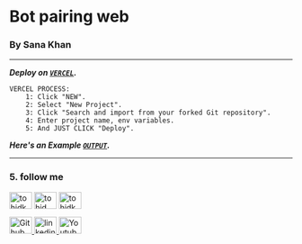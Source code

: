 # Bot pairing web
### By Sana Khan ###
---

***Deploy on [`VERCEL`](https://vercel.com/login).***

```
VERCEL PROCESS:
    1: Click "NEW".
    2: Select "New Project".
    3: Click "Search and import from your forked Git repository".
    4: Enter project name, env variables.
    5: And JUST CLICK "Deploy". 
```
***Here's an Example [`OUTPUT`](https://sana-khan-web.vercel.app/).***

---
### 5. follow me

<p align="left">
<a href="https://twitter.com/tohidkh31662231" target="blank"><img align="center" src="https://raw.githubusercontent.com/rahuldkjain/github-profile-readme-generator/master/src/images/icons/Social/twitter.svg" alt="tohidkh31662231" height="30" width="40" /></a>
<a href="https://www.facebook.com/tohidkhan6332" target="blank"><img align="center" src="https://raw.githubusercontent.com/rahuldkjain/github-profile-readme-generator/master/src/images/icons/Social/facebook.svg" alt="tohid khan" height="30" width="40" /></a>
<a href="https://instagram.com/Tohidkhan6332" target="blank"><img align="center" src="https://raw.githubusercontent.com/rahuldkjain/github-profile-readme-generator/master/src/images/icons/Social/instagram.svg" alt="tohidkhan6332" height="30" width="40" /></a>
</p>
 <div id="badges" align="left">
    <a href="https://www.github.com/Tohidkhan6332" target="_blank">
      <img src="https://raw.githubusercontent.com/danielcranney/readme-generator/main/public/icons/socials/github-dark.svg" width="40" height="30" alt="Github"/>
    </a>
    <a href="https://www.linkedin.com/in/tohid-khan-3b3a69307" target="_blank">
      <img src="https://cdn-icons-png.flaticon.com/512/2504/2504799.png" width="40" height="30" alt="linkedin" />
    </a>
    <a href="https://www.youtube.com/@Tohidkhan_6332" target="_blank">
      <img src="https://cdn-icons-png.flaticon.com/512/3670/3670147.png" width="40" height="30" alt="Youtube"/>
    </a>
  </div>
  
